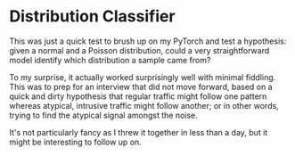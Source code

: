 # Distribution Classifier

This was just a quick test to brush up on my PyTorch and test a hypothesis: given a normal and a Poisson distribution, could a very straightforward model identify which distribution a sample came from?

To my surprise, it actually worked surprisingly well with minimal fiddling.  This was to prep for an interview that did not move forward, based on a quick and dirty hypothesis that regular traffic might follow one pattern whereas atypical, intrusive traffic might follow another; or in other words, trying to find the atypical signal amongst the noise.

It's not particularly fancy as I threw it together in less than a day, but it might be interesting to follow up on.
